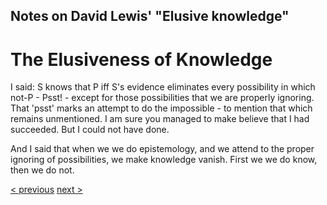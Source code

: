 ##  Notes on David Lewis' "Elusive knowledge"

# The Elusiveness of Knowledge


I said: S knows that P iff S's evidence eliminates every possibility in which not-P - Psst! - except for those possibilities that we are properly ignoring.
That 'psst' marks an attempt to do the impossible - to mention that which remains unmentioned.
I am sure you managed to make believe that I had succeeded.
But I could not have done.

And I said that when we we do epistemology,
and we attend to the proper ignoring of possibilities,
we make knowledge vanish.
First we we do know, then we do not.

[< previous](04_rules-for-not-ignoring.md)  [next >](README.md)
